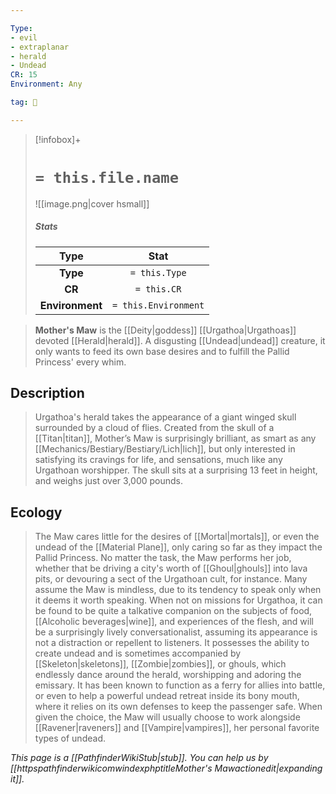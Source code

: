 ```yaml
---

Type:
- evil
- extraplanar
- herald
- Undead
CR: 15
Environment: Any

tag: 👹

---
```


> [!infobox]+
> #  `= this.file.name`
> ![[image.png|cover hsmall]]
> ##### Stats
> Type | Stat |
> :---:|:---:|
> **Type** | `= this.Type` |
> **CR** | `= this.CR` |
> **Environment** | `= this.Environment` |



> **Mother's Maw** is the [[Deity|goddess]] [[Urgathoa|Urgathoas]] devoted [[Herald|herald]]. A disgusting [[Undead|undead]] creature, it only wants to feed its own base desires and to fulfill the Pallid Princess' every whim.


## Description

> Urgathoa's herald takes the appearance of a giant winged skull surrounded by a cloud of flies. Created from the skull of a [[Titan|titan]], Mother’s Maw is surprisingly brilliant, as smart as any [[Mechanics/Bestiary/Bestiary/Lich|lich]], but only interested in satisfying its cravings for life, and sensations, much like any Urgathoan worshipper. The skull sits at a surprising 13 feet in height, and weighs just over 3,000 pounds.


## Ecology

> The Maw cares little for the desires of [[Mortal|mortals]], or even the undead of the [[Material Plane]], only caring so far as they impact the Pallid Princess. No matter the task, the Maw performs her job, whether that be driving a city's worth of [[Ghoul|ghouls]] into lava pits, or devouring a sect of the Urgathoan cult, for instance.
> Many assume the Maw is mindless, due to its tendency to speak only when it deems it worth speaking. When not on missions for Urgathoa, it can be found to be quite a talkative companion on the subjects of food, [[Alcoholic beverages|wine]], and experiences of the flesh, and will be a surprisingly lively conversationalist, assuming its appearance is not a distraction or repellent to listeners.
> It possesses the ability to create undead and is sometimes accompanied by [[Skeleton|skeletons]], [[Zombie|zombies]], or ghouls, which endlessly dance around the herald, worshipping and adoring the emissary. It has been known to function as a ferry for allies into battle, or even to help a powerful undead retreat inside its bony mouth, where it relies on its own defenses to keep the passenger safe. When given the choice, the Maw will usually choose to work alongside [[Ravener|raveners]] and [[Vampire|vampires]], her personal favorite types of undead.



*This page is a [[PathfinderWikiStub|stub]]. You can help us by [[httpspathfinderwikicomwindexphptitleMother's Mawactionedit|expanding it]].*







